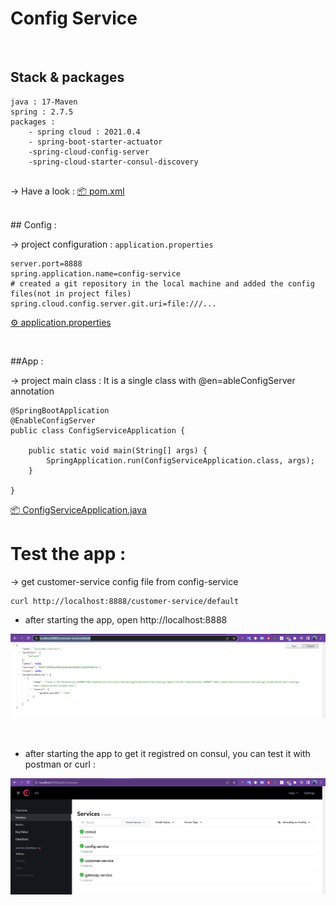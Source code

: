# Config Service

<br>

## Stack & packages

```
java : 17-Maven
spring : 2.7.5
packages : 
    - spring cloud : 2021.0.4
    - spring-boot-starter-actuator
    -spring-cloud-config-server
    -spring-cloud-starter-consul-discovery
    
```
-> Have a look : [📦 pom.xml ](./pom.xml)

<br>
## Config :

-> project configuration : `application.properties`

```
server.port=8888
spring.application.name=config-service
# created a git repository in the local machine and added the config files(not in project files)
spring.cloud.config.server.git.uri=file:///...
```
[⚙ application.properties ](./src/main/resources/application.properties)

<br>

##App :

-> project main class : It is a single class with @en=ableConfigServer annotation 

```
@SpringBootApplication
@EnableConfigServer
public class ConfigServiceApplication {

	public static void main(String[] args) {
		SpringApplication.run(ConfigServiceApplication.class, args);
	}

}
```
[📦 ConfigServiceApplication.java ](./src/main/java/com/example/configservice/ConfigServiceApplication.java)


# Test the app :

-> get customer-service config file from config-service

```
curl http://localhost:8888/customer-service/default
```
* after starting the app, open http://localhost:8888

<p align="center">
    <img src="./imgs/1.png">
</p>

<br>

* after starting the app to get it registred on consul, you can test it with postman or curl :

<p align="center">
    <img src="./imgs/3.png">
</p>

<br>
